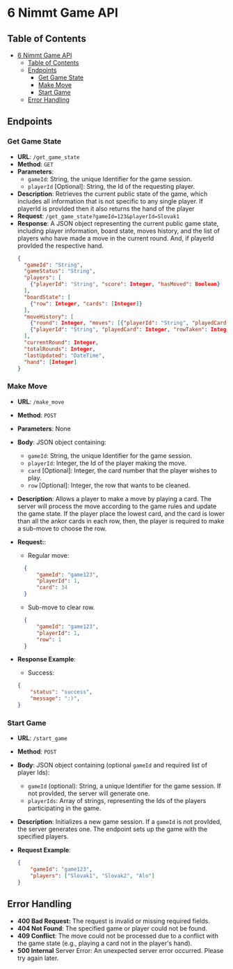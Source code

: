 
# 6 Nimmt Game API

## Table of Contents
- [6 Nimmt Game API](#6-nimmt-game-api)
  - [Table of Contents](#table-of-contents)
  - [Endpoints](#endpoints)
    - [Get Game State](#get-game-state)
    - [Make Move](#make-move)
    - [Start Game](#start-game)
  - [Error Handling](#error-handling)

## Endpoints

### Get Game State

- **URL**: `/get_game_state`
- **Method**: `GET`
- **Parameters**: 
  - `gameId`: String, the unique Identifier for the game session.
  - `playerId` [Optional]: String, the Id of the requesting player.
- **Description**: Retrieves the current public state of the game, which includes all information that is not specific to any single player. If playerId is provIded then it also returns the hand of the player
- **Request**: `/get_game_state?gameId=123&playerId=Slovak1`
- **Response**: A JSON object representing the current public game state, including player information, board state, moves history, and the list of players who have made a move in the current round. And, if playerId provIded the respective hand.
  ```json
  {
    "gameId": "String",
    "gameStatus": "String",
    "players": [
      {"playerId": "String", "score": Integer, "hasMoved": Boolean}
    ],
    "boardState": [
      {"row": Integer, "cards": [Integer]}
    ],
    "moveHistory": [
      {"round": Integer, "moves": [{"playerId": "String", "playedCard": Integer},
      {"playerId": "String", "playedCard": Integer, "rowTaken": Integer} ]}
    ],
    "currentRound": Integer,
    "totalRounds": Integer,
    "lastUpdated": "DateTime",
    "hand": [Integer]
  }
  ```


### Make Move

- **URL**: `/make_move`
- **Method**: `POST`
- **Parameters**: None
- **Body**: JSON object containing:
  - `gameId`: String, the unique Identifier for the game session.
  - `playerId`: Integer, the Id of the player making the move.
  - `card` [Optional]: Integer, the card number that the player wishes to play.
  - `row` [Optional]: Integer, the row that wants to be cleaned.
- **Description**: Allows a player to make a move by playing a card. The server will process the move according to the game rules and update the game state. If the player place the lowest card, and the card is lower than all the ankor cards in each row, then, the player is required to make a sub-move to choose the row. 

- **Request:**:
  - Regular move:
  ```json
    {
        "gameId": "game123",
        "playerId": 1,
        "card": 34
    }
  ```
  - Sub-move to clear row.
  ```json
    {
        "gameId": "game123",
        "playerId": 1,
        "row": 1
    }
  ```
- **Response Example**:
  - Success:
  ```json
  {
      "status": "success",
      "message": ":)",
  }
  ```

### Start Game

- **URL**: `/start_game`
- **Method**: `POST`
- **Body**: JSON object containing (optional `gameId` and required list of player Ids):
  - `gameId` (optional): String, a unique Identifier for the game session. If not provIded, the server will generate one.
  - `playerIds`: Array of strings, representing the Ids of the players participating in the game.

- **Description**: Initializes a new game session. If a `gameId` is not provIded, the server generates one. The endpoint sets up the game with the specified players.

- **Request Example**:
  ```json
  {
      "gameId": "game123",
      "players": ["Slovak1", "Slovak2", "Alo"]
  }
  ```

## Error Handling
- **400 Bad Request:** The request is invalid or missing required fields.
- **404 Not Found**: The specified game or player could not be found.
- **409 Conflict**: The move could not be processed due to a conflict with the game state (e.g., playing a card not in the player's hand).
- **500 Internal** Server Error: An unexpected server error occurred. Please try again later.
